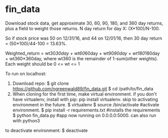 # fin_data
Download stock data, get approximate 30, 60, 90, 180, and 360 day returns, plus a field to weight those returns.
N day return for day X: (X*100)/N-100.

So if stock price was 50 on 12/31/16, and 44 on 12/01/16, then 30 day return = (50*100)/44-100 = 13.63%.

Weighted_return = wt30*30day + wt60*60day + wt90*90day + wt180*180day + wt360*360day, 
where wt360 is the remainder of 1-sum(other weights). Each weight should be 0 <= wt <= 1

To run on localhost:
1. Download repo: 
$ git clone https://github.com/ngreenwald89/fin_data.git
$ cd /path/to/fin_data
2. When cloning for the first time, make virtual environment. if you don't have virtualenv, install with pip: pip install virtualenv. skip to activating environment in the future.
$ virtualenv <env directory name>
$ source <env directory name>/bin/activate #activate environment.
$ pip install -r requirements.txt #installs the requirements
$ python fin_data.py #app now running on 0.0.0.0:5000. can also run with python3

to deactivate environment:
$ deactivate
